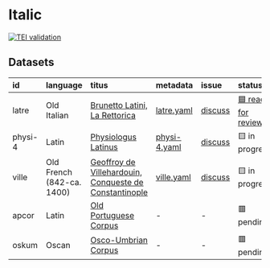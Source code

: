 # Italic
[![TEI validation](https://github.com/TITUS-2-0/italic/actions/workflows/validate_data.yaml/badge.svg?branch=main)](https://github.com/TITUS-2-0/italic/actions/workflows/validate_data.yaml)
## Datasets
| id      | language                  | titus                                                                                                                          | metadata                                                                             | issue                                                    | status                                                             |
|:--------|:--------------------------|:-------------------------------------------------------------------------------------------------------------------------------|:-------------------------------------------------------------------------------------|:---------------------------------------------------------|:-------------------------------------------------------------------|
| latre   | Old Italian               | [Brunetto Latini, La Rettorica](http://titus.uni-frankfurt.de/texte/etcs/ital/aital/latrett/latre.htm)                         | [latre.yaml](https://github.com/TITUS-2-0/metadata/blob/main/curated/latre.yaml)     | [discuss](https://github.com/TITUS-2-0/italic/issues/3)  | [🟦 ready for review](https://github.com/TITUS-2-0/italic/pull/23) |
| physi-4 | Latin                     | [Physiologus Latinus](http://titus.uni-frankfurt.de/texte/etcs/ital/lat/physioll/physi.htm)                                    | [physi-4.yaml](https://github.com/TITUS-2-0/metadata/blob/main/curated/physi-4.yaml) | [discuss](https://github.com/TITUS-2-0/italic/issues/16) | 🟨 in progress                                                     |
| ville   | Old French (842-ca. 1400) | [Geoffroy de Villehardouin, Conqueste de Constantinople](http://titus.uni-frankfurt.de/texte/etcs/ital/afr/villehar/ville.htm) | [ville.yaml](https://github.com/TITUS-2-0/metadata/blob/main/curated/ville.yaml)     | [discuss](https://github.com/TITUS-2-0/italic/issues/15) | 🟨 in progress                                                     |
| apcor   | Latin                     | [Old Portuguese Corpus](http://titus.uni-frankfurt.de/texte/etcs/ital/aport/apcorp/apcor.htm)                                  | -                                                                                    | -                                                        | 🟥 pending                                                         |
| oskum   | Oscan                     | [Osco-Umbrian Corpus](http://titus.uni-frankfurt.de/texte/etcs/ital/oskumb/oskum.htm)                                          | -                                                                                    | -                                                        | 🟥 pending                                                         |